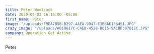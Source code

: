 ```yaml
---
title: Peter Woolcock
date: 2020-03-03 16:15:00 -05:00
first_name: Peter
image: "/uploads/F9EA7B5B-B297-4AEA-9D47-E3BBAE156451.JPG"
crazy_image: "/uploads/A019617C-C4EB-4528-B015-9ACBD38781EC.JPG"
company: Operation Get Active
---
```


Peter